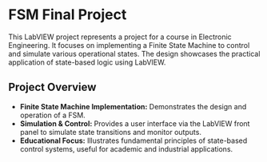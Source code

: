 # FSM Final Project

This LabVIEW project represents a project for a course in Electronic Engineering. It focuses on implementing a Finite State Machine to control and simulate various operational states. The design showcases the practical application of state-based logic using LabVIEW.

## Project Overview

- **Finite State Machine Implementation:** Demonstrates the design and operation of a FSM.
- **Simulation & Control:** Provides a user interface via the LabVIEW front panel to simulate state transitions and monitor outputs.
- **Educational Focus:** Illustrates fundamental principles of state-based control systems, useful for academic and industrial applications.
